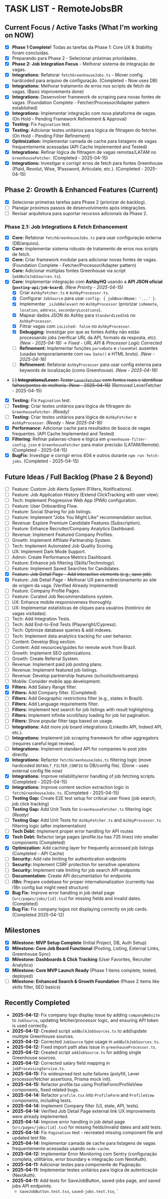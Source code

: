 # TASK LIST - RemoteJobsBR

<!-- 
Purpose: Tracks current tasks, backlog, and sub-tasks. 
AI Prompt: "Update TASK.md to mark XYZ as done and add ABC as a new task."
LLM should update this file based on conversational progress.
-->

## Current Focus / Active Tasks (What I'm working on NOW)

*   [x] **Phase 1 Complete!** Todas as tarefas da Phase 1: Core UX & Stability foram concluídas.
*   [x] Preparando para Phase 2 - Selecionar próximas prioridades.
*   [x] **Phase 2: Job Integration Focus** - Melhorar sistema de integração de vagas.
*   [x] **Integrations:** Refatorar `fetchGreenhouseJobs.ts` - Mover config. hardcoded para arquivo de configuração. (Completed - Now uses DB)
*   [x] **Integrations:** Melhorar tratamento de erros nos scripts de fetch de vagas. (Basic improvements done)
*   [x] **Integrations:** Desenvolver framework de scraping para novas fontes de vagas. (Foundation Complete - Fetcher/Processor/Adapter pattern established)
*   [x] **Integrations:** Implementar integração com nova plataforma de vagas. (On Hold - Pending Framework Refinement & Approval)
*   [x] **Testing:** Fix `Pagination` test.
*   [x] **Testing:** Adicionar testes unitários para lógica de filtragem do fetcher. (On Hold - Pending Filter Refinement)
*   [x] **Optimization:** Implementar camada de cache para listagens de vagas frequentemente acessadas (API Cache Implemented and Tested)
*   [x] **Integrations:** Refinar lógica de filtragem de vagas remotas/LATAM no `GreenhouseFetcher`. (Completed - 2025-04-15)
*   [x] **Integrations:** Investigar e corrigir erros de fetch para fontes Greenhouse (Plaid, Revolut, Wise, 1Password, Articulate, etc.). (Completed - 2025-04-15)

## Phase 2: Growth & Enhanced Features (Current)

*   [x] Selecionar primeiras tarefas para Phase 2 (priorizar do backlog).
*   [ ] Planejar próximos passos de desenvolvimento após integrações.
*   [ ] Revisar arquitetura para suportar recursos adicionais da Phase 2.

### Phase 2.1: Job Integrations & Fetch Enhancement
*   [x] **Core:** Refatorar `fetchGreenhouseJobs.ts` para usar configuração externa (DB/arquivo).
*   [x] **Core:** Implementar sistema robusto de tratamento de erros nos scripts de fetch.
*   [x] **Core:** Criar framework modular para adicionar novas fontes de vagas. (Foundation Complete - Fetcher/Processor/Adapter pattern)
*   [x] **Core:** Adicionar múltiplas fontes Greenhouse via script (`addBulkJobSources.ts`).
*   [x] **Core:** Implementar integração com **AshbyHQ** usando a **API JSON oficial (`posting-api/job-board`)**. *(New Priority - 2025-04-15)*
    *   [x] Criar `AshbyFetcher.ts` e `AshbyProcessor.ts`.
    *   [x] Configurar `JobSource` para usar `config: { jobBoardName: '...' }`.
    *   [x] Implementar `_isJobRelevant` no `AshbyProcessor` (priorizar `isRemote`, `location`, `address`, `secondaryLocations`).
    *   [x] Mapear dados JSON do Ashby para `StandardizedJob` no `AshbyProcessor`.
    *   [x] Filtrar vagas com `isListed: false` no `AshbyProcessor`.
    *   [x] **Debugging:** Investigar por que as fontes Ashby não estão processando jobs (verificar URL da API, formato da resposta, etc). *(New - 2025-04-16) -> Fixed - URL API & Processor Logic Corrected*
    *   [ ] **Refinement:** Implementar funções `parseDate` e `cleanHtml` ausentes (usadas temporariamente com `new Date()` e HTML bruto). *(New - 2025-04-16)*
    *   [ ] **Refinement:** Refatorar `AshbyProcessor` para usar config externa para keywords de localização (como Greenhouse). *(New - 2025-04-16)*
*   ~~[ ] **Integrations/Lever:** Testar `LeverFetcher` com fontes reais e identificar falhas/pontos de melhoria. (New - 2025-04-15)~~ (Removed LeverFetcher - 2025-04-15)
*   [x] **Testing:** Fix `Pagination` test.
*   [ ] **Testing:** Criar testes unitários para lógica de filtragem do `GreenhouseFetcher`. *(Ready)*
*   [ ] **Testing:** Criar testes unitários para lógica de `AshbyFetcher` e `AshbyProcessor`. *(Ready - New 2025-04-16)*
*   [x] **Performance:** Adicionar cache para resultados de busca de vagas frequentes. (API Cache Implemented and Tested)
*   [x] **Filtering:** Refinar palavras-chave e lógica em `greenhouse-filter-config.json` e `GreenhouseFetcher` para maior precisão (LATAM/Remote). (Completed - 2025-04-15)
*   [x] **BugFix:** Investigar e corrigir erros 404 e outros durante `npm run fetch-jobs`. (Completed - 2025-04-15)

## Future Ideas / Full Backlog (Phase 2 & Beyond)

*   [ ] Feature: Custom Job Alerts System (Filters, Notifications).
*   [ ] Feature: Job Application History (Extend ClickTracking with user view).
*   [ ] Tech: Implement Progressive Web App (PWA) configuration.
*   [ ] Feature: User Onboarding Flow.
*   [ ] Feature: Social Sharing for job listings.
*   [ ] Feature: Implement "Jobs You Might Like" recommendation section.
*   [ ] Revenue: Explore Premium Candidate Features (Subscription).
*   [ ] Feature: Enhance Recruiter/Company Analytics Dashboard.
*   [ ] Revenue: Implement Featured Company Profiles.
*   [ ] Growth: Implement Affiliate Partnership System.
*   [ ] Tech: Implement Automated Job Quality Scoring.
*   [ ] UX: Implement Dark Mode Support.
*   [ ] Admin: Create Performance Metrics Dashboard.
*   [ ] Feature: Enhance job filtering (Skills/Technology).
*   [ ] Feature: Implement Saved Searches for Candidates.
*   [x] ~~Feature: Job Detail Page - Add interactive elements (e.g., save job).~~
*   [x] Feature: Job Detail Page - Melhorar UX para redirecionamento ao site de origem da vaga. (Verified Already Implemented)
*   [ ] Feature: Company Profile Pages.
*   [ ] Feature: Curated Job Recommendations system.
*   [ ] UX: Enhance mobile responsiveness thoroughly.
*   [ ] UX: Implementar estatísticas de cliques para usuários (histórico de vagas visitadas).
*   [ ] Tech: Add Integration Tests.
*   [ ] Tech: Add End-to-End Tests (Playwright/Cypress).
*   [ ] Tech: Optimize database queries & add indexes.
*   [ ] Tech: Implement data analytics tracking for user behavior.
*   [ ] Content: Develop Blog section.
*   [ ] Content: Add resources/guides for remote work from Brazil.
*   [ ] Growth: Implement SEO optimizations.
*   [ ] Growth: Create Referral System.
*   [ ] Revenue: Implement paid job posting plans.
*   [ ] Revenue: Implement featured job listings.
*   [ ] Revenue: Develop partnership features (schools/bootcamps).
*   [ ] Mobile: Consider mobile app development.
*   [x] **Filters:** Add Salary Range filter.
*   [x] **Filters:** Add Company filter. (Completed)
*   [ ] **Filters:** Add Geographic restrictions filter (e.g., states in Brazil).
*   [ ] **Filters:** Add Language requirements filter.
*   [ ] **Filters:** Implement text search for job listings with result highlighting.
*   [ ] **Filters:** Implement infinite scroll/lazy loading for job list pagination.
*   [ ] **Filters:** Show popular filter tags based on usage.
*   [ ] **Integrations:** Add more job board integrations (LinkedIn API, Indeed API, etc.).
*   [ ] **Integrations:** Implement job scraping framework for other aggregators (requires careful legal review).
*   [ ] **Integrations:** Implement standard API for companies to post jobs directly.
*   [x] **Integrations:** Refactor `fetchGreenhouseJobs.ts` filtering logic (move hardcoded `DEFAULT_FILTER_CONFIG` to DB/config file). (Done - uses external config file now)
*   [x] **Integrations:** Improve reliability/error handling of job fetching scripts. (Completed - 2025-04-15)
*   [x] **Integrations:** Improve content section extraction logic in `fetchGreenhouseJobs.ts`. (Completed - 2025-04-15)
*   [ ] **Testing Gap:** Create E2E test setup for critical user flows (job search, job click tracking)
*   [ ] **Testing Gap:** Add Unit Tests for `GreenhouseFetcher.ts` filtering logic *(Ready)*
*   [ ] **Testing Gap:** Add Unit Tests for `AshbyFetcher.ts` and `AshbyProcessor.ts` filtering logic (after implementation)
*   [ ] **Tech Debt:** Implement proper error handling for API routes
*   [x] **Tech Debt:** Refactor large pages (profile.tsx has 735 lines) into smaller components (Completed)
*   [x] **Optimization:** Add caching layer for frequently accessed job listings (Completed - API Cache)
*   [ ] **Security:** Add rate limiting for authentication endpoints
*   [ ] **Security:** Implement CSRF protection for sensitive operations
*   [ ] **Security:** Implement rate limiting for job search API endpoints
*   [ ] **Documentation:** Create API documentation for endpoints
*   [ ] **i18n:** Prepare codebase for proper internationalization (currently has i18n config but might need structure)
*   [x] **Bug Fix:** Improve error handling in job detail page (`src/pages/jobs/[id].tsx`) for missing fields and invalid dates. (Completed)
*   [x] **Bug Fix:** Fix company logos not displaying correctly on job cards. (Completed 2025-04-12)

## Milestones

*   [x] **Milestone: MVP Setup Complete** (Initial Project, DB, Auth Setup)
*   [x] **Milestone: Core Job Board Functional** (Posting, Listing, External Links, Greenhouse Sync)
*   [x] **Milestone: Dashboards & Click Tracking** (User Favorites, Recruiter Analytics)
*   [x] **Milestone: Core MVP Launch Ready** (Phase 1 items complete, tested, deployed)
*   [ ] **Milestone: Enhanced Search & Growth Foundation** (Phase 2 items like skills filter, SEO basics)

## Recently Completed

*   **2025-04-12:** Fix company logo display issue by adding `companyWebsite` to `JobSource`, updating fetcher/processor logic, and ensuring API token is used correctly.
*   **2025-04-12:** Created script `addBulkJobSources.ts` to add/update multiple Greenhouse sources.
*   **2025-04-12:** Corrected `JobSource` type usage in `addBulkJobSources.ts`.
*   **2025-04-12:** Fixed import path alias issue in `greenhouseProcessor.ts`.
*   **2025-04-12:** Created script `addJobSource.ts` for adding single Greenhouse sources.
*   **2025-04-12:** Corrected salary field mapping in `jobProcessingService.ts`.
*   **2025-04-15:** Fix widespread test suite failures (polyfill, Lever processor/fetcher assertions, Prisma mock init).
*   **2025-04-15:** Refactor profile.tsx using ProfileForm/ProfileView components, fixed related bugs.
*   **2025-04-14:** Refactor `profile.tsx` into `ProfileForm` and `ProfileView` components, including tests.
*   **2025-04-14:** Implement Company filter (UI, state, API, tests).
*   **2025-04-14:** Verified Job Detail Page external link UX improvements were already implemented.
*   **2025-04-14:** Improve error handling in job detail page (`src/pages/jobs/[id].tsx`) for missing fields/invalid dates and add tests.
*   **2025-04-14:** Fix `Pagination` test - recreated missing component file and updated test file.
*   **2025-04-14:** Implementar camada de cache para listagens de vagas frequentemente acessadas usando `node-cache`.
*   **2025-04-12:** Implementar Error Monitoring com Sentry (configuração completa, utilitários, error boundary e integração com NextAuth).
*   **2025-04-11:** Adicionar testes para componente de Paginação.
*   **2025-04-11:** Implementar testes unitários para lógica de autenticação (NextAuth).
*   **2025-04-11:** Add tests for SaveJobButton, saved-jobs page, and saved jobs API endpoints.
    *   `SaveJobButton.test.tsx`, `saved-jobs.test.tsx`, `